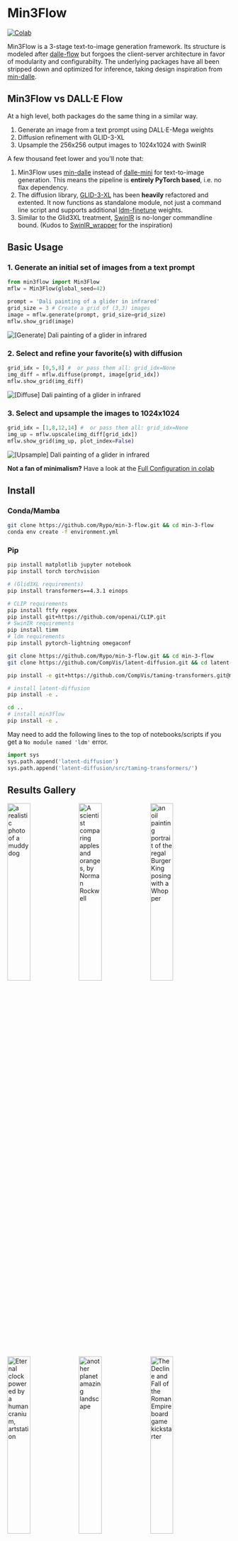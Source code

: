 # Min3Flow
[![Colab](https://colab.research.google.com/assets/colab-badge.svg)](https://colab.research.google.com/github/Rypo/min-3-flow/blob/main/min3flow.ipynb)

Min3Flow is a 3-stage text-to-image generation framework. Its structure is modeled after [dalle-flow](https://github.com/jina-ai/dalle-flow/) but forgoes the client-server architecture in favor of modularity and configurabilty. The underlying packages have all been stripped down and optimized for inference, taking design inspiration from [min-dalle](https://github.com/kuprel/min-dalle).


## Min3Flow vs DALL·E Flow
At a high level, both packages do the same thing in a similar way. 
1. Generate an image from a text prompt using DALL·E-Mega weights
2. Diffusion refinement with GLID-3-XL
3. Upsample the 256x256 output images to 1024x1024 with SwinIR

A few thousand feet lower and you'll note that:
1. Min3Flow uses [min-dalle](https://github.com/kuprel/min-dalle) instead of [dalle-mini](https://github.com/borisdayma/dalle-mini) for text-to-image generation. This means the pipeline is **entirely PyTorch based**, i.e. no flax dependency. 
2. The diffusion library, [GLID-3-XL](https://github.com/Jack000/glid-3-xl) has been **heavily** refactored and extented. It now functions as standalone module, not just a command line script and supports additional [ldm-finetune](https://github.com/LAION-AI/ldm-finetune) weights.
3. Similar to the Glid3XL treatment, [SwinIR](https://github.com/JingyunLiang/SwinIR) is no-longer commandline bound. (Kudos to [SwinIR_wrapper](https://github.com/Lin-Sinorodin/SwinIR_wrapper/) for the inspiration)


## Basic Usage

### 1. Generate an initial set of images from a text prompt
```py
from min3flow import Min3Flow
mflw = Min3Flow(global_seed=42)

prompt = 'Dali painting of a glider in infrared'
grid_size = 3 # Create a grid of (3,3) images
image = mflw.generate(prompt, grid_size=grid_size)
mflw.show_grid(image)
```
<img src="https://github.com/Rypo/min-3-flow/blob/main/.github/generate.png?raw=True" alt="[Generate] Dali painting of a glider in infrared" title="[Generate] Dali painting of a glider in infrared">

### 2. Select and refine your favorite(s) with diffusion

```py
grid_idx = [0,5,8] #  or pass them all: grid_idx=None
img_diff = mflw.diffuse(prompt, image[grid_idx])
mflw.show_grid(img_diff)
```  
<img src="https://github.com/Rypo/min-3-flow/blob/main/.github/diffuse.png?raw=True"  alt="[Diffuse] Dali painting of a glider in infrared" title="[Diffuse] Dali painting of a glider in infrared">

### 3. Select and upsample the images to 1024x1024

```py
grid_idx = [1,8,12,14] #  or pass them all: grid_idx=None
img_up = mflw.upscale(img_diff[grid_idx])
mflw.show_grid(img_up, plot_index=False)
```
<img src="https://github.com/Rypo/min-3-flow/blob/main/.github/upsample.png?raw=True" alt="[Upsample] Dali painting of a glider in infrared" title="[Upsample] Dali painting of a glider in infrared">

**Not a fan of minimalism?**
Have a look at the [Full Configuration in colab](https://colab.research.google.com/github/Rypo/min-3-flow/blob/main/min3flow.ipynb#scrollTo=77df2523-3f96-41d9-9831-272f71828ef9)

## Install
### Conda/Mamba
```sh
git clone https://github.com/Rypo/min-3-flow.git && cd min-3-flow
conda env create -f environment.yml
```
### Pip
```sh
pip install matplotlib jupyter notebook
pip install torch torchvision

# (Glid3XL requirements)
pip install transformers==4.3.1 einops

# CLIP requirements
pip install ftfy regex
pip install git+https://github.com/openai/CLIP.git
# SwinIR requirements
pip install timm
# ldm requirements
pip install pytorch-lightning omegaconf 

git clone https://github.com/Rypo/min-3-flow.git && cd min-3-flow
git clone https://github.com/CompVis/latent-diffusion.git && cd latent-diffusion

pip install -e git+https://github.com/CompVis/taming-transformers.git@master#egg=taming-transformers

# install latent-diffusion
pip install -e .

cd ..
# install min3flow
pip install -e . 
```
May need to add the following lines to the top of notebooks/scripts if you get a `No module named 'ldm'` error.
```py
import sys
sys.path.append('latent-diffusion')
sys.path.append('latent-diffusion/src/taming-transformers/')
```


## Results Gallery
<img src="https://github.com/Rypo/min-3-flow/blob/gallery/.github/gallery/a_realistic_photo_of_a_muddy_dog.png?raw=True" width="32%" alt="a realistic photo of a muddy dog" title="a realistic photo of a muddy dog"><img src="https://github.com/Rypo/min-3-flow/blob/gallery/.github/gallery/A_scientist_comparing_apples_and_oranges,_by_Norman_Rockwell.png?raw=True" width="32%" alt="A scientist comparing apples and oranges, by Norman Rockwell" title="A scientist comparing apples and oranges, by Norman Rockwell"><img src="https://github.com/Rypo/min-3-flow/blob/gallery/.github/gallery/an_oil_painting_portrait_of_the_regal_Burger_King_posing_with_a_Whopper.png?raw=True" width="32%" alt="an oil painting portrait of the regal Burger King posing with a Whopper" title="an oil painting portrait of the regal Burger King posing with a Whopper"><img src="https://github.com/Rypo/min-3-flow/blob/gallery/.github/gallery/Eternal_clock_powered_by_a_human_cranium,_artstation.png?raw=True" width="32%" alt="Eternal clock powered by a human cranium, artstation" title="Eternal clock powered by a human cranium, artstation"><img src="https://github.com/Rypo/min-3-flow/blob/gallery/.github/gallery/another_planet_amazing_landscape.png?raw=True" width="32%" alt="another planet amazing landscape" title="another planet amazing landscape"><img src="https://github.com/Rypo/min-3-flow/blob/gallery/.github/gallery/The_Decline_and_Fall_of_the_Roman_Empire_board_game_kickstarter.png?raw=True" width="32%" alt="The Decline and Fall of the Roman Empire board game kickstarter" title="The Decline and Fall of the Roman Empire board game kickstarter"><img src="https://github.com/Rypo/min-3-flow/blob/gallery/.github/gallery/A_raccoon_astronaut_with_the_cosmos_reflecting_on_the_glass_of_his_helmet_dreaming_of_the_stars,_digital_art.png?raw=True" width="32%" alt="A raccoon astronaut with the cosmos reflecting on the glass of his helmet dreaming of the stars, digital art" title="A raccoon astronaut with the cosmos reflecting on the glass of his helmet dreaming of the stars, digital art"><img src="https://github.com/Rypo/min-3-flow/blob/gallery/.github/gallery/A_photograph_of_an_apple_that_is_a_disco_ball,_85_mm_lens,_studio_lighting.png?raw=True" width="32%" alt="A photograph of an apple that is a disco ball, 85 mm lens, studio lighting" title="A photograph of an apple that is a disco ball, 85 mm lens, studio lighting"><img src="https://github.com/Rypo/min-3-flow/blob/gallery/.github/gallery/a_cubism_painting_Donald_trump_happy_cyberpunk.png?raw=True" width="32%" alt="a cubism painting Donald trump happy cyberpunk" title="a cubism painting Donald trump happy cyberpunk"><img src="https://github.com/Rypo/min-3-flow/blob/gallery/.github/gallery/oil_painting_of_a_hamster_drinking_tea_outside.png?raw=True" width="32%" alt="oil painting of a hamster drinking tea outside" title="oil painting of a hamster drinking tea outside"><img src="https://github.com/Rypo/min-3-flow/blob/gallery/.github/gallery/Colossus_of_Rhodes_by_Max_Ernst.png?raw=True" width="32%" alt="Colossus of Rhodes by Max Ernst" title="Colossus of Rhodes by Max Ernst"><img src="https://github.com/Rypo/min-3-flow/blob/gallery/.github/gallery/landscape_with_great_castle_in_middle_of_forest.png?raw=True" width="32%" alt="landscape with great castle in middle of forest" title="landscape with great castle in middle of forest"><img src="https://github.com/Rypo/min-3-flow/blob/gallery/.github/gallery/an_medieval_oil_painting_of_Kanye_west_feels_satisfied_while_playing_chess_in_the_style_of_Expressionism.png?raw=True" width="32%" alt="an medieval oil painting of Kanye west feels satisfied while playing chess in the style of Expressionism" title="an medieval oil painting of Kanye west feels satisfied while playing chess in the style of Expressionism"><img src="https://github.com/Rypo/min-3-flow/blob/gallery/.github/gallery/An_oil_pastel_painting_of_an_annoyed_cat_in_a_spaceship.png?raw=True" width="32%" alt="An oil pastel painting of an annoyed cat in a spaceship" title="An oil pastel painting of an annoyed cat in a spaceship"><img src="https://github.com/Rypo/min-3-flow/blob/gallery/.github/gallery/dinosaurs_at_the_brink_of_a_nuclear_disaster.png?raw=True" width="32%" alt="dinosaurs at the brink of a nuclear disaster" title="dinosaurs at the brink of a nuclear disaster"><img src="https://github.com/Rypo/min-3-flow/blob/gallery/.github/gallery/fantasy_landscape_with_medieval_city.png?raw=True" width="32%" alt="fantasy landscape with medieval city" title="fantasy landscape with medieval city"><img src="https://github.com/Rypo/min-3-flow/blob/gallery/.github/gallery/GPU_chip_in_the_form_of_an_avocado,_digital_art.png?raw=True" width="32%" alt="GPU chip in the form of an avocado, digital art" title="GPU chip in the form of an avocado, digital art"><img src="https://github.com/Rypo/min-3-flow/blob/gallery/.github/gallery/a_giant_rubber_duck_in_the_ocean.png?raw=True" width="32%" alt="a giant rubber duck in the ocean" title="a giant rubber duck in the ocean"><img src="https://github.com/Rypo/min-3-flow/blob/gallery/.github/gallery/Paddington_bear_as_austrian_emperor_in_antique_black_&_white_photography.png?raw=True" width="32%" alt="Paddington bear as austrian emperor in antique black & white photography" title="Paddington bear as austrian emperor in antique black & white photography"><img src="https://github.com/Rypo/min-3-flow/blob/gallery/.github/gallery/a_rainy_night_with_a_superhero_perched_above_a_city,_in_the_style_of_a_comic_book.png?raw=True" width="32%" alt="a rainy night with a superhero perched above a city, in the style of a comic book" title="a rainy night with a superhero perched above a city, in the style of a comic book"><img src="https://github.com/Rypo/min-3-flow/blob/gallery/.github/gallery/A_synthwave_style_sunset_above_the_reflecting_water_of_the_sea,_digital_art.png?raw=True" width="32%" alt="A synthwave style sunset above the reflecting water of the sea, digital art" title="A synthwave style sunset above the reflecting water of the sea, digital art"><img src="https://github.com/Rypo/min-3-flow/blob/gallery/.github/gallery/an_oil_painting_of_ocean_beach_front_in_the_style_of_Titian.png?raw=True" width="32%" alt="an oil painting of ocean beach front in the style of Titian" title="an oil painting of ocean beach front in the style of Titian"><img src="https://github.com/Rypo/min-3-flow/blob/gallery/.github/gallery/an_oil_painting_of_Klingon_general_in_the_style_of_Rubens.png?raw=True" width="32%" alt="an oil painting of Klingon general in the style of Rubens" title="an oil painting of Klingon general in the style of Rubens"><img src="https://github.com/Rypo/min-3-flow/blob/gallery/.github/gallery/city,_top_view,_cyberpunk,_digital_realistic_art.png?raw=True" width="32%" alt="city, top view, cyberpunk, digital realistic art" title="city, top view, cyberpunk, digital realistic art"><img src="https://github.com/Rypo/min-3-flow/blob/gallery/.github/gallery/an_oil_painting_of_a_medieval_cyborg_automaton_made_of_magic_parts_and_old_steampunk_mechanics.png?raw=True" width="32%" alt="an oil painting of a medieval cyborg automaton made of magic parts and old steampunk mechanics" title="an oil painting of a medieval cyborg automaton made of magic parts and old steampunk mechanics"><img src="https://github.com/Rypo/min-3-flow/blob/gallery/.github/gallery/a_watercolour_painting_of_a_top_view_of_a_pirate_ship_sailing_on_the_clouds.png?raw=True" width="32%" alt="a watercolour painting of a top view of a pirate ship sailing on the clouds" title="a watercolour painting of a top view of a pirate ship sailing on the clouds"><img src="https://github.com/Rypo/min-3-flow/blob/gallery/.github/gallery/a_knight_made_of_beautiful_flowers_and_fruits_by_Rachel_ruysch_in_the_style_of_Syd_brak.png?raw=True" width="32%" alt="a knight made of beautiful flowers and fruits by Rachel ruysch in the style of Syd brak" title="a knight made of beautiful flowers and fruits by Rachel ruysch in the style of Syd brak"><img src="https://github.com/Rypo/min-3-flow/blob/gallery/.github/gallery/a_3D_render_of_a_rainbow_colored_hot_air_balloon_flying_above_a_reflective_lake.png?raw=True" width="32%" alt="a 3D render of a rainbow colored hot air balloon flying above a reflective lake" title="a 3D render of a rainbow colored hot air balloon flying above a reflective lake"><img src="https://github.com/Rypo/min-3-flow/blob/gallery/.github/gallery/a_teddy_bear_on_a_skateboard_in_Times_Square_.png?raw=True" width="32%" alt="a teddy bear on a skateboard in Times Square " title="a teddy bear on a skateboard in Times Square "><img src="https://github.com/Rypo/min-3-flow/blob/gallery/.github/gallery/cozy_bedroom_at_night.png?raw=True" width="32%" alt="cozy bedroom at night" title="cozy bedroom at night"><img src="https://github.com/Rypo/min-3-flow/blob/gallery/.github/gallery/an_oil_painting_of_monkey_using_computer.png?raw=True" width="32%" alt="an oil painting of monkey using computer" title="an oil painting of monkey using computer"><img src="https://github.com/Rypo/min-3-flow/blob/gallery/.github/gallery/the_diagram_of_a_search_machine_invented_by_Leonardo_da_Vinci.png?raw=True" width="32%" alt="the diagram of a search machine invented by Leonardo da Vinci" title="the diagram of a search machine invented by Leonardo da Vinci"><img src="https://github.com/Rypo/min-3-flow/blob/gallery/.github/gallery/A_stained_glass_window_of_toucans_in_outer_space.png?raw=True" width="32%" alt="A stained glass window of toucans in outer space" title="A stained glass window of toucans in outer space"><img src="https://github.com/Rypo/min-3-flow/blob/gallery/.github/gallery/a_campfire_in_the_woods_at_night_with_the_milky-way_galaxy_in_the_sky.png?raw=True" width="32%" alt="a campfire in the woods at night with the milky-way galaxy in the sky" title="a campfire in the woods at night with the milky-way galaxy in the sky"><img src="https://github.com/Rypo/min-3-flow/blob/gallery/.github/gallery/Bionic_killer_robot_made_of_AI_scarab_beetles.png?raw=True" width="32%" alt="Bionic killer robot made of AI scarab beetles" title="Bionic killer robot made of AI scarab beetles"><img src="https://github.com/Rypo/min-3-flow/blob/gallery/.github/gallery/The_Hanging_Gardens_of_Babylon_in_the_middle_of_a_city,_in_the_style_of_Dalí.png?raw=True" width="32%" alt="The Hanging Gardens of Babylon in the middle of a city, in the style of Dalí" title="The Hanging Gardens of Babylon in the middle of a city, in the style of Dalí"><img src="https://github.com/Rypo/min-3-flow/blob/gallery/.github/gallery/painting_oil_of_Izhevsk.png?raw=True" width="32%" alt="painting oil of Izhevsk" title="painting oil of Izhevsk"><img src="https://github.com/Rypo/min-3-flow/blob/gallery/.github/gallery/a_hyper_realistic_photo_of_a_marshmallow_office_chair.png?raw=True" width="32%" alt="a hyper realistic photo of a marshmallow office chair" title="a hyper realistic photo of a marshmallow office chair"><img src="https://github.com/Rypo/min-3-flow/blob/gallery/.github/gallery/fantasy_landscape_with_city.png?raw=True" width="32%" alt="fantasy landscape with city" title="fantasy landscape with city"><img src="https://github.com/Rypo/min-3-flow/blob/gallery/.github/gallery/ocean_beach_front_view_in_Van_Gogh_style.png?raw=True" width="32%" alt="ocean beach front view in Van Gogh style" title="ocean beach front view in Van Gogh style"><img src="https://github.com/Rypo/min-3-flow/blob/gallery/.github/gallery/An_oil_painting_of_a_family_reunited_inside_of_an_airport,_digital_art.png?raw=True" width="32%" alt="An oil painting of a family reunited inside of an airport, digital art" title="An oil painting of a family reunited inside of an airport, digital art"><img src="https://github.com/Rypo/min-3-flow/blob/gallery/.github/gallery/antique_photo_of_a_knight_riding_a_T-Rex.png?raw=True" width="32%" alt="antique photo of a knight riding a T-Rex" title="antique photo of a knight riding a T-Rex"><img src="https://github.com/Rypo/min-3-flow/blob/gallery/.github/gallery/a_top_view_of_a_pirate_ship_sailing_on_the_clouds.png?raw=True" width="32%" alt="a top view of a pirate ship sailing on the clouds" title="a top view of a pirate ship sailing on the clouds"><img src="https://github.com/Rypo/min-3-flow/blob/gallery/.github/gallery/an_oil_painting_of_a_humanoid_robot_playing_chess_in_the_style_of_Matisse.png?raw=True" width="32%" alt="an oil painting of a humanoid robot playing chess in the style of Matisse" title="an oil painting of a humanoid robot playing chess in the style of Matisse"><img src="https://github.com/Rypo/min-3-flow/blob/gallery/.github/gallery/a_cubism_painting_of_a_cat_dressed_as_French_emperor_Napoleon.png?raw=True" width="32%" alt="a cubism painting of a cat dressed as French emperor Napoleon" title="a cubism painting of a cat dressed as French emperor Napoleon"><img src="https://github.com/Rypo/min-3-flow/blob/gallery/.github/gallery/a_husky_dog_wearing_a_hat_with_sunglasses.png?raw=True" width="32%" alt="a husky dog wearing a hat with sunglasses" title="a husky dog wearing a hat with sunglasses"><img src="https://github.com/Rypo/min-3-flow/blob/gallery/.github/gallery/A_mystical_castle_appears_between_the_clouds_in_the_style_of_Vincent_di_Fate.png?raw=True" width="32%" alt="A mystical castle appears between the clouds in the style of Vincent di Fate" title="A mystical castle appears between the clouds in the style of Vincent di Fate"><img src="https://github.com/Rypo/min-3-flow/blob/gallery/.github/gallery/golden_gucci_airpods_realistic_photo.png?raw=True" width="32%" alt="golden gucci airpods realistic photo" title="golden gucci airpods realistic photo">

### 🍒Picking Procedure

For each prompt, a batch of 16 images was generated with 7 different configuration (A-G below). The same global seed (42) was used across all prompts and configurations. 

* A,B,C are images generated with Glid3XL alone (no initial image) and correspond to 3 different diffusion weights (finetune.pt, inpaint.pt, and ongo.pt). 

* D is images generated by creating an initial image with MinDalle(dtype=float32, supercondition factor=32) and pass that image along with the prompt to Glid3XL(classifier guidance=5.0, steps=200, skip rate=0.5)
  
* E,F,G are images generated with MinDalle alone using float16+supercondition factor 16, float32+super conditionfactor 16, float32+supercondition factor 32
  
```
Before upsampling (1+ per prompt) 
[(A, 7), (B, 4), (C, 8), (D, 25), (E, 16), (F, 13), (G, 24)]

After upsampling (1 per prompt) 
[(A, 4), (B, 3), (C, 5), (D, 11), (E, 11), (F, 4), (G, 10)]

A: 'glid3xl-cg5-finetune-200step-0.0skip'
B: 'glid3xl-cg5-inpaint-200step-0.0skip'
C: 'glid3xl-cg5-ongo-200step-0.0skip'
D: 'mindalle-f32-sf32 -> glid3xl-cg5-inpaint-200step-0.5skip'
E: 'mindalle-f16-sf16'
F: 'mindalle-f32-sf16'
G: 'mindalle-f32-sf32'
```
## TODO

- [ ] Min-Dalle
  - [ ] Add optional dependencies for Extended model support
- [ ] Glid3XL 
  - [ ] Further reduce codebase
    - [ ] Clean and optimize guided_diffusion or replace functionality with existing libraries
  - [ ] Reintroduce masking and autoedit capablities
    - [x] Add support for inpaint weight and LAION variants (ongo, erlich, puck)
    - [ ] Clean and add mask generation GUI
    - [ ] Clean and add autoedit functionality
  - [ ] Allow batch sizes greater than 1 in clip guidance function
  - [x] Allow direct weight path without requiring a models_roots
  - [ ] Explain generating images from scratch (i.e. not to pass dalle output as diffusion input)
- [ ] SwinIR
  - [ ] Test if non-SR tasks are functional and useful, if not remove
- [ ] General
  - [x] Standardize all generation outputs as tensors, convert to Image.Image in Min3Flow class
  - [ ] Update documentation for new weight path scheme
  - [ ] environment.yml and/or requirements.txt
  - [x] Google Colab notebook demo
    - [x] python 3.7.3 compatibility
  - [ ] Add VRAM usage estimates

---
## Q/A 
<details>
<summary>How to pronounce min-3-flow?</summary>
  I'm partial to "min-ee-flow" but "min-three-flow" is fair game. 
  
  My intention with the l337 style "E" was to sound less like some sort of Minecraft auto clicker (cf. MineFlow). 
</details>
<details>
<summary>Why reinvent the wheel?</summary>
  
  1. I found the client-server paradigm to be somewhat limiting in terms of parameter tuning. There are a lot more knobs that can be tuned than are allowed in DALL·E Flow. In persuit of this tunability, I ended up adding more functionality than existed with any of the base packages alone, so it ended up being more than just the sum of its parts.

  2. I couldn't get DocArray to install on my machine. So, why spend an hour debugging when you can spend a month building your own!
</details>
